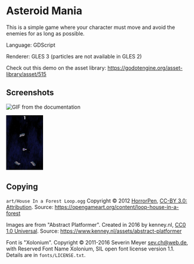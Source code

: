 # Asteroid Mania

This is a simple game where your character must move
and avoid the enemies for as long as possible.

Language: GDScript

Renderer: GLES 3 (particles are not available in GLES 2)

Check out this demo on the asset library: https://godotengine.org/asset-library/asset/515

## Screenshots

![GIF from the documentation](https://docs.godotengine.org/en/latest/_images/dodge_preview.gif)

<img width="100px" src="asteroid_mania.png">

## Copying

`art/House In a Forest Loop.ogg` Copyright &copy; 2012 [HorrorPen](https://opengameart.org/users/horrorpen), [CC-BY 3.0: Attribution](http://creativecommons.org/licenses/by/3.0/). Source: https://opengameart.org/content/loop-house-in-a-forest

Images are from "Abstract Platformer". Created in 2016 by kenney.nl, [CC0 1.0 Universal](http://creativecommons.org/publicdomain/zero/1.0/). Source: https://www.kenney.nl/assets/abstract-platformer

Font is "Xolonium". Copyright &copy; 2011-2016 Severin Meyer <sev.ch@web.de>, with Reserved Font Name Xolonium, SIL open font license version 1.1. Details are in `fonts/LICENSE.txt`.
